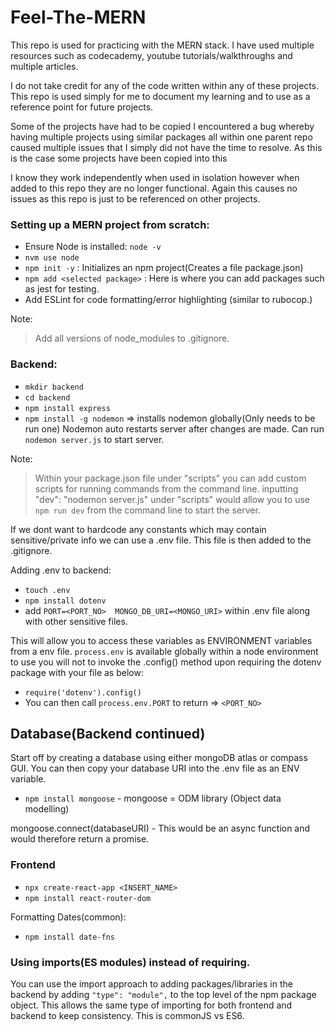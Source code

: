 # Feel-The-MERN

This repo is used for practicing with the MERN stack. I have used multiple resources such as codecademy, youtube tutorials/walkthroughs and multiple articles. 

I do not take credit for any of the code written within any of these projects. This repo is used simply for me to document my learning and to use as a reference point for future projects.

Some of the projects have had to be copied 
I encountered a bug whereby having multiple projects using similar packages all within one parent repo caused multiple issues that I simply did not have the time to resolve.
As this is the case some projects have been copied into this 

I know they work independently when used in isolation however when added to this repo they are no longer functional. Again this causes no issues as this repo is just to be referenced on other projects. 

### Setting up a MERN project from scratch:
* Ensure Node is installed: ```node -v```
* ```nvm use node```
* ```npm init -y``` : Initializes an npm project(Creates a file package.json)
* ```npm add <selected package>``` : Here is where you can add packages such as jest for testing. 
* Add ESLint for code formatting/error highlighting (similar to rubocop.)

Note: 
> Add all versions of node_modules to .gitignore.

### Backend:
* ```mkdir backend```
* ```cd backend```
* ```npm install express```
* ```npm install -g nodemon``` => installs nodemon globally(Only needs to be run one) Nodemon auto restarts server after changes are made. Can run ```nodemon server.js``` to start server.

Note: 
> Within your package.json file under "scripts" you can add custom scripts for running commands from the command line.
> inputting "dev": "nodemon server.js" under "scripts" would allow you to use ```npm run dev``` from the command line to start the server.

If we dont want to hardcode any constants which may contain sensitive/private info we can use a .env file. This file is then added to the .gitignore.

Adding .env to backend:
* ```touch .env```
* ```npm install dotenv```
* add ```PORT=<PORT_NO>  MONGO_DB_URI=<MONGO_URI>``` within .env file along with other sensitive files.

This will allow you to access these variables as ENVIRONMENT variables from a env file. 
```process.env``` is available globally within a node environment to use you will not to invoke the .config() method upon requiring the dotenv package with your file as below:
* ```require('dotenv').config()```
* You can then call ```process.env.PORT``` to return => ```<PORT_NO>```

## Database(Backend continued)
Start off by creating a database using either mongoDB atlas or compass GUI. You can then copy your database URI into the .env file as an ENV variable. 
* ```npm install mongoose``` - mongoose = ODM library (Object data modelling)

mongoose.connect(databaseURI) - This would be an async function and would therefore return a promise.


### Frontend
* ```npx create-react-app <INSERT_NAME>```
* ```npm install react-router-dom```

Formatting Dates(common):
* ```npm install date-fns```


### Using imports(ES modules) instead of requiring.

You can use the import approach to adding packages/libraries in the backend by adding ```"type": "module",```
to the top level of the npm package object.
This allows the same type of importing for both frontend and backend to keep consistency.
This is commonJS vs ES6.

